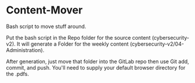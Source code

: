 # Content-Mover
Bash script to move stuff around.

Put the bash script in the Repo folder for the source content (cybersecurity-v2).
It will generate a Folder for the weekly content (cybersecurity-v2/04-Administration).

After generation, just move that folder into the GitLab repo then use Git add, commit, and push.
You'll need to supply your default browser directory for the .pdfs.
